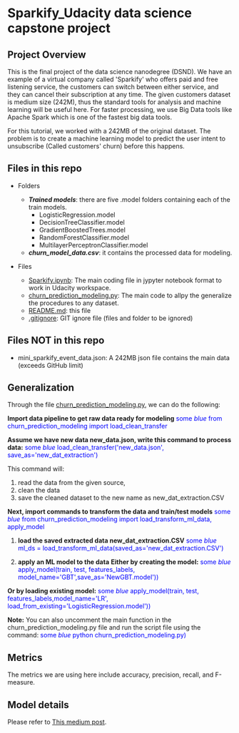 # Sparkify_Udacity data science capstone project
## Project Overview
This is the final project of the data science nanodegree (DSND). We have an example of a virtual company called 'Sparkify' who offers paid and free listening service, the customers can switch between either service, and they can cancel their subscription at any time. The given customers dataset is medium size (242M), thus the standard tools for analysis and machine learning will be useful here. For faster processing, we use Big Data tools like Apache Spark which is one of the fastest big data tools.

For this tutorial, we worked with a 242MB of the original dataset.
The problem is to create a machine learning model to predict the user intent to unsubscribe (Called customers' churn) before this happens.

## Files in this repo
* Folders
    * ***Trained models***: there are five .model folders containing each of the train models.
        - LogisticRegression.model
        - DecisionTreeClassifier.model
        - GradientBoostedTrees.model
        - RandomForestClassifier.model
        - MultilayerPerceptronClassifier.model
    * ***churn_model_data.csv***: it contains the processed data for modeling.

* Files
    * [Sparkify.ipynb](https://github.com/AlexWangVT/sparkify_capstone/blob/master/Sparkify.ipynb): The main coding file in jypyter notebook format to work in Udacity workspace.
    * [churn_prediction_modeling.py](https://github.com/AlexWangVT/sparkify_capstone/blob/master/churn_prediction_modeling.py): The main code to allpy the generalize the procedures to any dataset.
    * [README.md](https://github.com/AlexWangVT/sparkify_capstone/blob/master/README.md): this file
    * [.gitignore](https://github.com/AlexWangVT/sparkify_capstone/blob/master/.gitignore): GIT ignore file (files and folder to be ignored)

## Files NOT in this repo
* mini_sparkify_event_data.json: A 242MB json file contains the main data (exceeds GitHub limit)

## Generalization
Through the file [churn_prediction_modeling.py](https://github.com/AlexWangVT/sparkify_capstone/blob/master/churn_prediction_modeling.py), we can do the following:

**Import data pipeline to get raw data ready for modeling**
<span style="color:blue">some *blue* from churn_prediction_modeling import load_clean_transfer</span> 

**Assume we have new data new_data.json, write this command to process data:**
<span style="color:blue">some *blue* load_clean_transfer('new_data.json', save_as='new_dat_extraction')</span> 

This command will:
1. read the data from the given source,
2. clean the data
3. save the cleaned dataset to the new name as new_dat_extraction.CSV

**Next, import commands to transform the data and train/test models**
<span style="color:blue">some *blue* from churn_prediction_modeling import load_transform_ml_data, apply_model</span> 

1. **load the saved extracted data new_dat_extraction.CSV**
<span style="color:blue">some *blue* ml_ds = load_transform_ml_data(saved_as='new_dat_extraction.CSV')</span>

2. **apply an ML model to the data**
**Either by creating the model:**
<span style="color:blue">some *blue* apply_model(train, test, features_labels, model_name='GBT',save_as='NewGBT.model'))</span>

**Or by loading existing model:**
<span style="color:blue">some *blue* apply_model(train, test, features_labels,model_name='LR', load_from_existing='LogisticRegression.model'))</span>

**Note:**
You can also uncomment the main function in the churn_prediction_modeling.py file and run the script file using the command:
<span style="color:blue">some *blue* python churn_prediction_modeling.py)</span>

## Metrics
The metrics we are using here include accuracy, precision, recall, and F-measure.

## Model details
Please refer to [This medium post](https://alexwangvt.github.io/sparkify_capstone/).